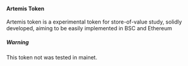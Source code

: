 #### Artemis Token

Artemis token is a experimental token for store-of-value study, solidly developed, aiming to be easily implemented in BSC and Ethereum

##### Warning 
This token not was tested in mainet.
